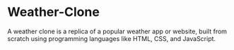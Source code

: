 # Weather-Clone
A weather clone is a replica of a popular weather app or website, built from scratch using programming languages like HTML, CSS, and JavaScript.
